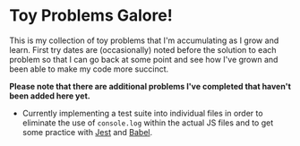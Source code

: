 # Toy Problems Galore! 

This is my collection of toy problems that I'm accumulating as I grow and learn. First try dates are (occasionally) 
noted before the solution to each problem so that I can go back at some point and see how I've grown and been able 
to make my code more succinct.

**Please note that there are additional problems I've completed that haven't been added here yet.**

* Currently implementing a test suite into individual files in order to eliminate the use of `console.log` within the 
actual JS files and to get some practice with [Jest](https://jestjs.io/en/) and [Babel](https://babeljs.io/).